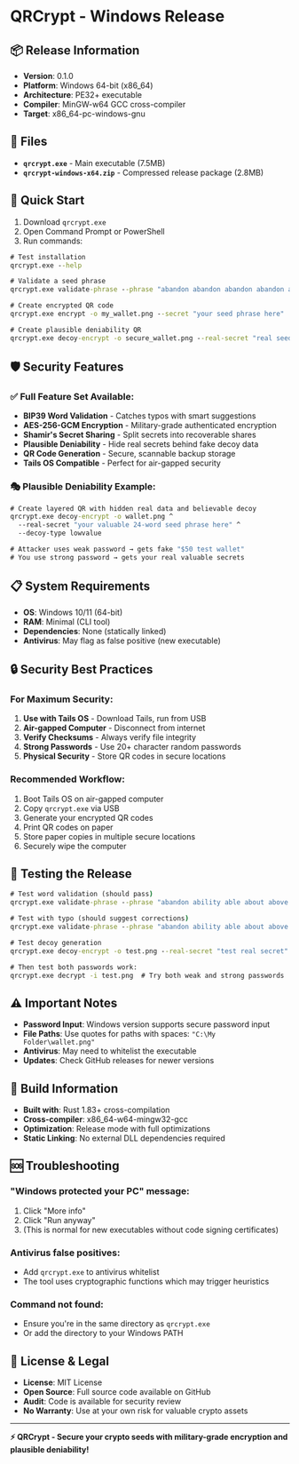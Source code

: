 # QRCrypt - Windows Release

## 📦 Release Information

- **Version**: 0.1.0
- **Platform**: Windows 64-bit (x86_64)
- **Architecture**: PE32+ executable
- **Compiler**: MinGW-w64 GCC cross-compiler
- **Target**: x86_64-pc-windows-gnu

## 📁 Files

- **`qrcrypt.exe`** - Main executable (7.5MB)
- **`qrcrypt-windows-x64.zip`** - Compressed release package (2.8MB)

## 🚀 Quick Start

1. Download `qrcrypt.exe` 
2. Open Command Prompt or PowerShell
3. Run commands:

```cmd
# Test installation
qrcrypt.exe --help

# Validate a seed phrase
qrcrypt.exe validate-phrase --phrase "abandon abandon abandon abandon abandon abandon abandon abandon abandon abandon abandon about"

# Create encrypted QR code
qrcrypt.exe encrypt -o my_wallet.png --secret "your seed phrase here"

# Create plausible deniability QR
qrcrypt.exe decoy-encrypt -o secure_wallet.png --real-secret "real seed" --decoy-type lowvalue
```

## 🛡 Security Features

### ✅ Full Feature Set Available:
- **BIP39 Word Validation** - Catches typos with smart suggestions
- **AES-256-GCM Encryption** - Military-grade authenticated encryption  
- **Shamir's Secret Sharing** - Split secrets into recoverable shares
- **Plausible Deniability** - Hide real secrets behind fake decoy data
- **QR Code Generation** - Secure, scannable backup storage
- **Tails OS Compatible** - Perfect for air-gapped security

### 🎭 Plausible Deniability Example:
```cmd
# Create layered QR with hidden real data and believable decoy
qrcrypt.exe decoy-encrypt -o wallet.png ^
  --real-secret "your valuable 24-word seed phrase here" ^
  --decoy-type lowvalue

# Attacker uses weak password → gets fake "$50 test wallet" 
# You use strong password → gets your real valuable secrets
```

## 📋 System Requirements

- **OS**: Windows 10/11 (64-bit)
- **RAM**: Minimal (CLI tool)
- **Dependencies**: None (statically linked)
- **Antivirus**: May flag as false positive (new executable)

## 🔒 Security Best Practices

### For Maximum Security:
1. **Use with Tails OS** - Download Tails, run from USB
2. **Air-gapped Computer** - Disconnect from internet
3. **Verify Checksums** - Always verify file integrity
4. **Strong Passwords** - Use 20+ character random passwords
5. **Physical Security** - Store QR codes in secure locations

### Recommended Workflow:
1. Boot Tails OS on air-gapped computer
2. Copy `qrcrypt.exe` via USB
3. Generate your encrypted QR codes
4. Print QR codes on paper
5. Store paper copies in multiple secure locations
6. Securely wipe the computer

## 🧪 Testing the Release

```cmd
# Test word validation (should pass)
qrcrypt.exe validate-phrase --phrase "abandon ability able about above absent absorb abstract absurd abuse access account"

# Test with typo (should suggest corrections)
qrcrypt.exe validate-phrase --phrase "abandon ability able about above absent absorb abstract absurd abuse access acount"

# Test decoy generation
qrcrypt.exe decoy-encrypt -o test.png --real-secret "test real secret" --decoy-secret "test decoy secret"

# Then test both passwords work:
qrcrypt.exe decrypt -i test.png  # Try both weak and strong passwords
```

## ⚠️ Important Notes

- **Password Input**: Windows version supports secure password input
- **File Paths**: Use quotes for paths with spaces: `"C:\My Folder\wallet.png"`
- **Antivirus**: May need to whitelist the executable
- **Updates**: Check GitHub releases for newer versions

## 🔧 Build Information

- **Built with**: Rust 1.83+ cross-compilation
- **Cross-compiler**: x86_64-w64-mingw32-gcc
- **Optimization**: Release mode with full optimizations
- **Static Linking**: No external DLL dependencies required

## 🆘 Troubleshooting

### "Windows protected your PC" message:
1. Click "More info"
2. Click "Run anyway"  
3. (This is normal for new executables without code signing certificates)

### Antivirus false positives:
- Add `qrcrypt.exe` to antivirus whitelist
- The tool uses cryptographic functions which may trigger heuristics

### Command not found:
- Ensure you're in the same directory as `qrcrypt.exe`
- Or add the directory to your Windows PATH

## 📜 License & Legal

- **License**: MIT License
- **Open Source**: Full source code available on GitHub
- **Audit**: Code is available for security review
- **No Warranty**: Use at your own risk for valuable crypto assets

---

**⚡ QRCrypt - Secure your crypto seeds with military-grade encryption and plausible deniability!**
